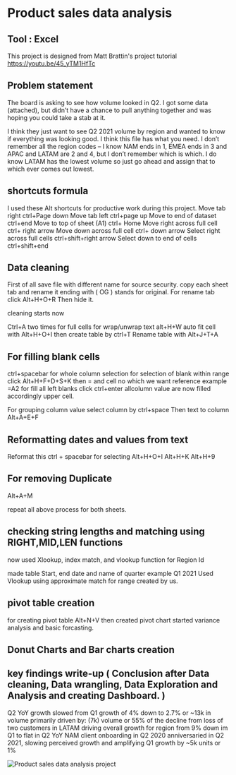 # Product sales data analysis
## Tool : Excel

This project is designed from Matt Brattin's project tutorial https://youtu.be/45_yTM1HfTc
## Problem statement 
The board is asking to see how volume looked in Q2. I got some data (attached), but didn’t have a chance to pull anything together and was hoping you could take a stab at it.

I think they just want to see Q2 2021 volume by region and wanted to know if everything was looking good. I think this file has what you need. I don’t remember all the region codes – I know NAM ends in 1, EMEA ends in 3 and APAC and LATAM are 2 and 4, but I don’t remember which is which. I do know LATAM has the lowest volume so just go ahead and assign that to which ever comes out lowest.

## shortcuts formula
I used these Alt shortcuts for productive work during this project.
Move tab right   ctrl+Page down
Move tab left    ctrl+page up
Move to end of dataset   ctrl+end
Move to top of sheet (A1)   ctrl+ Home
Move right across full cell   ctrl+ right arrow
Move down across full cell   ctrl+ down arrow
Select right across full cells   ctrl+shift+right arrow
Select down to end of cells   ctrl+shift+end

## Data cleaning

First of all save file with different name for source security.
copy each sheet tab and rename it ending with ( OG ) stands for original.
For rename tab click  Alt+H+O+R
Then hide it.

cleaning starts now 

Ctrl+A two times for full cells
for wrap/unwrap text alt+H+W
auto fit cell with Alt+H+O+I
then create table by ctrl+T
Rename table with Alt+J+T+A

## For filling blank cells
ctrl+spacebar for whole column selection
for selection of blank within range click Alt+H+F+D+S+K
then = and cell no which we want reference example =A2
for fill all left blanks click ctrl+enter
allcolumn value are now filled accordingly upper cell.

For grouping column value
select column by ctrl+space
Then text to column   Alt+A+E+F

## Reformatting dates and values from text
Reformat this ctrl + spacebar for selecting 
Alt+H+O+I
Alt+H+K
Alt+H+9

## For removing Duplicate
Alt+A+M

repeat all above process for both sheets.

## checking string lengths and matching using RIGHT,MID,LEN functions

now used Xlookup, index match, and vlookup function for Region Id 

made table Start, end date and name of quarter example Q1 2021
Used Vlookup using approximate match for range created by us.

## pivot table creation
for creating pivot table Alt+N+V
then created pivot chart
started variance analysis and basic forcasting.

## Donut Charts and Bar charts creation

## key findings write-up ( Conclusion after Data cleaning, Data wrangling, Data Exploration and Analysis and creating Dashboard. )
Q2 YoY growth slowed from Q1 growth of 4% down to 2.7% or ~13k in volume primarily driven by:
(7k) volume or 55% of the decline from loss of two customers in LATAM driving overall growth for region from 9% down im Q1 to flat in Q2 YoY
NAM client onboarding in Q2 2020 anniversaried in Q2 2021, slowing perceived growth and amplifying Q1 growth by ~5k units or 1%
 
 ![Product sales data analysis project](https://user-images.githubusercontent.com/91025550/137530352-0759a593-313c-4b83-b951-8380f0df86d6.png)
